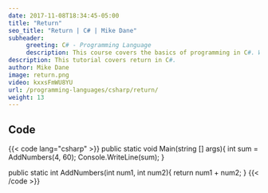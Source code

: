 ```yaml
---
date: 2017-11-08T18:34:45-05:00
title: "Return"
seo_title: "Return | C# | Mike Dane"
subheader:
     greeting: C# - Programming Language
     description: This course covers the basics of programming in C#. Work your way through the videos and we'll teach you everything you need to know to start your programming journey!
description: This tutorial covers return in C#.
author: Mike Dane
image: return.png
video: kxxsFmWU8YU
url: /programming-languages/csharp/return/
weight: 13
---
```

## Code

{{< code lang="csharp" >}}
public static void Main(string [] args){
     int sum = AddNumbers(4, 60);
     Console.WriteLine(sum);
}

public static int AddNumbers(int num1, int num2){
     return num1 + num2;
}
{{< /code >}}